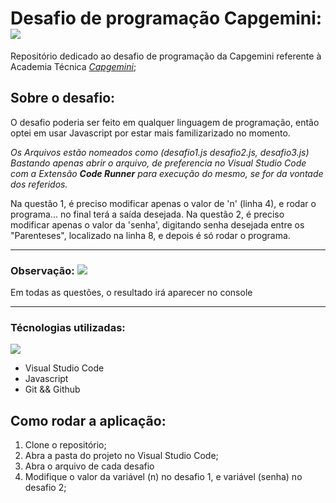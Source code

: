# Desafio de programação Capgemini: <img src="https://img.icons8.com/color/50/000000/source-code.png"/>

Repositório dedicado ao desafio de programação da Capgemini referente à Academia Técnica _[Capgemini](https://capgemini.proway.com.br/)_;



## Sobre o desafio:

O desafio poderia ser feito em qualquer linguagem de programação, então optei em usar Javascript por estar mais familizarizado no momento. 

_Os Arquivos estão nomeados como (desafio1.js desafio2.js, desafio3.js)  Bastando apenas abrir o arquivo, de preferencia no Visual Studio Code com a Extensão **Code Runner** para execução do mesmo, se for da vontade dos referidos._

Na questão 1, é preciso modificar apenas o valor de 'n' (linha 4), e rodar o programa... no final terá a saída desejada.
Na questão 2, é preciso modificar apenas o valor da 'senha', digitando senha desejada entre os "Parenteses", localizado na linha 8, e depois é só rodar o programa.


<hr>


### Observação: <img src="https://yt3.ggpht.com/_q52i8bUAEvcb7JR4e-eNTv23y2A_wg5sCz0NC0GrGtcw1CRMWJSOPVHUDh_bngD0q4gMvVeoA=s900-c-k-c0x00ffffff-no-rj" />

<article>
  <p>Em todas as questões, o resultado irá aparecer no console </p>
</article>


<hr>

### Técnologias utilizadas:
<img src="https://upload.wikimedia.org/wikipedia/commons/thumb/9/99/Unofficial_JavaScript_logo_2.svg/800px-Unofficial_JavaScript_logo_2.svg.png" />

- Visual Studio Code
- Javascript
- Git && Github

## Como rodar a aplicação:

1. Clone o repositório;
2. Abra a pasta do projeto no Visual Studio Code;
3. Abra o arquivo de cada desafio
4. Modifique o valor da variável (n) no desafio 1, e variável (senha) no desafio 2;

